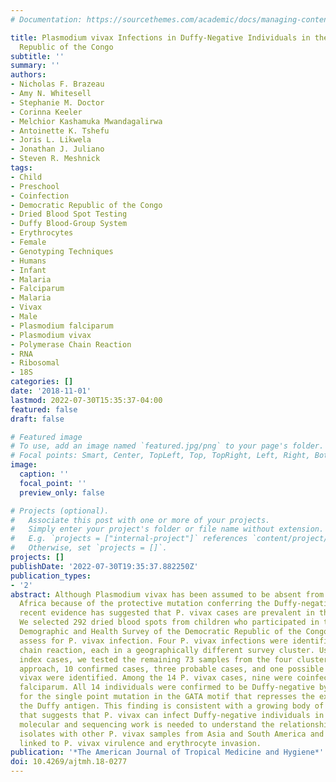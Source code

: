 ```yaml
---
# Documentation: https://sourcethemes.com/academic/docs/managing-content/

title: Plasmodium vivax Infections in Duffy-Negative Individuals in the Democratic
  Republic of the Congo
subtitle: ''
summary: ''
authors:
- Nicholas F. Brazeau
- Amy N. Whitesell
- Stephanie M. Doctor
- Corinna Keeler
- Melchior Kashamuka Mwandagalirwa
- Antoinette K. Tshefu
- Joris L. Likwela
- Jonathan J. Juliano
- Steven R. Meshnick
tags:
- Child
- Preschool
- Coinfection
- Democratic Republic of the Congo
- Dried Blood Spot Testing
- Duffy Blood-Group System
- Erythrocytes
- Female
- Genotyping Techniques
- Humans
- Infant
- Malaria
- Falciparum
- Malaria
- Vivax
- Male
- Plasmodium falciparum
- Plasmodium vivax
- Polymerase Chain Reaction
- RNA
- Ribosomal
- 18S
categories: []
date: '2018-11-01'
lastmod: 2022-07-30T15:35:37-04:00
featured: false
draft: false

# Featured image
# To use, add an image named `featured.jpg/png` to your page's folder.
# Focal points: Smart, Center, TopLeft, Top, TopRight, Left, Right, BottomLeft, Bottom, BottomRight.
image:
  caption: ''
  focal_point: ''
  preview_only: false

# Projects (optional).
#   Associate this post with one or more of your projects.
#   Simply enter your project's folder or file name without extension.
#   E.g. `projects = ["internal-project"]` references `content/project/deep-learning/index.md`.
#   Otherwise, set `projects = []`.
projects: []
publishDate: '2022-07-30T19:35:37.882250Z'
publication_types:
- '2'
abstract: Although Plasmodium vivax has been assumed to be absent from sub-Saharan
  Africa because of the protective mutation conferring the Duffy-negative phenotype,
  recent evidence has suggested that P. vivax cases are prevalent in these regions.
  We selected 292 dried blood spots from children who participated in the 2013-2014
  Demographic and Health Survey of the Democratic Republic of the Congo (DRC), to
  assess for P. vivax infection. Four P. vivax infections were identified by polymerase
  chain reaction, each in a geographically different survey cluster. Using these as
  index cases, we tested the remaining 73 samples from the four clusters. With this
  approach, 10 confirmed cases, three probable cases, and one possible case of P.
  vivax were identified. Among the 14 P. vivax cases, nine were coinfected with Plasmodium
  falciparum. All 14 individuals were confirmed to be Duffy-negative by sequencing
  for the single point mutation in the GATA motif that represses the expression of
  the Duffy antigen. This finding is consistent with a growing body of literature
  that suggests that P. vivax can infect Duffy-negative individuals in Africa. Future
  molecular and sequencing work is needed to understand the relationship of these
  isolates with other P. vivax samples from Asia and South America and discover variants
  linked to P. vivax virulence and erythrocyte invasion.
publication: '*The American Journal of Tropical Medicine and Hygiene*'
doi: 10.4269/ajtmh.18-0277
---
```

